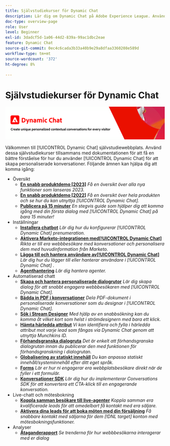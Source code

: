 ```yaml
---
title: Självstudiekurser för Dynamic Chat
description: Lär dig om Dynamic Chat på Adobe Experience League. Använd dessa självstudiekurser tillsammans med dokumentationen för att få en bättre förståelse för hur du använder Dynamic Chat för att skapa personanpassade konversationer.
doc-type: overview-page
role: User
level: Beginner
exl-id: 3dadcf5d-1a06-44d2-839a-99ac1dbc2eae
feature: Dynamic Chat
source-git-commit: 0ec4c6cada3b33a40b9e29a8dfaa3360208e589d
workflow-type: tm+mt
source-wordcount: '372'
ht-degree: 8%

---
```


# Självstudiekurser för Dynamic Chat

![](assets/dynamic-chat-header.png)

Välkommen till [!UICONTROL Dynamic Chat]  självstudiewebbplats. Använd dessa självstudiekurser tillsammans med dokumentationen för att få en bättre förståelse för hur du använder [!UICONTROL Dynamic Chat]  för att skapa personaliserade konversationer. Följande ämnen kan hjälpa dig att komma igång:

* Översikt
   * **[En snabb produktdemo [2023]](product-tour.md)**
     *Få en översikt över alla nya funktioner som lanseras 2023.*
   * **[En snabb produktdemo [2022]](product-tour.md)**
     *Få en översikt över hela produkten och se hur du kan utnyttja [!UICONTROL Dynamic Chat].*
   * **[Publicera på 15 minuter](go-live-in-15-minutes.md)**
     *En stegvis guide som hjälper dig att komma igång med din första dialog med [!UICONTROL Dynamic Chat]  på bara 15 minuter!*
* Inställningar
   * **[Installera chatbot](setup.md)**
     *Lär dig hur du konfigurerar [!UICONTROL Dynamic Chat]  prenumeration.*
   * **[Aktivera Marketo-integrationen med[!UICONTROL Dynamic Chat]](marketo-integration.md)**
     *Rikta er till era webbbesökare med konversationer och personalisera dem med huvudinformation från Marketo.*
   * **[Lägga till och hantera användare av[!UICONTROL Dynamic Chat]](user-management.md)**
     *Lär dig hur du lägger till eller hanterar användare i [!UICONTROL Dynamic Chat] .*
   * **[Agenthantering](agent-management.md)**
     *Lär dig hantera agenter.*
* Automatiserad chatt
   * **[Skapa och hantera personaliserade dialogrutor](dialogue-management.md)**
     *Lär dig skapa dialog för att snabbt engagera webbbesökaren med [!UICONTROL Dynamic Chat].*
   * **[Bädda in PDF i konversationer](document-cloud-integration.md)**
     *Dela PDF-dokument i personaliserade konversationer som du designar i [!UICONTROL Dynamic Chat].*
   * **[Sök i Stream Designer](search-in-stream-designer.md)**
     *Med hjälp av en snabbsökning kan du komma åt vilket kort som helst i strömdesignern med bara ett klick.*
   * **[Hämta härledda attribut](capture-inferred-attributes.md)**
     *Vi kan identifiera och fylla i härledda attribut mot varje lead som fångas via Dynamic Chat genom att utnyttja Munchkins ID.*
   * **[Förhandsgranska dialogruta](dialogue-preview.md)**
     *Det är enkelt att förhandsgranska dialogrutan innan du publicerar den med funktionen för förhandsgranskning i dialogrutan.*
   * **[Globalisering av statiskt innehåll](globalization-of-static-content.md)**
     *Du kan anpassa statiskt innehåll/systeminnehåll efter ditt eget språk.*
   * **[Forms](conversational-forms.md)**
     *Lär er hur ni engagerar era webbplatsbesökare direkt när de fyller i ett formulär.*
   * **[Konversationer SDK](conversations-sdk.md)**
     *Lär dig hur du implementerar Conversations SDK för att konvertera ett CTA-klick till en engagerande konversation.*
* Live-chatt och mötesbokning
   * **[Koppla samman besökare till live-agenter](connect-visitors-to-live-agents.md)**
     *Koppla samman era kvalificerade leads för att omedelbart få kontakt med era säljare.*
   * **[Aktivera dina leads för att boka möten med din försäljning](meeting-booking.md)**
     *Få snabbare kontakt med säljarna för dem [!DNL target] konton med mötesbokningsfunktioner.*
* Analyser
   * **[Åtaganderapport](engagement-report.md)**
     *Se trenderna för hur webbbesökarna interagerar med er dialog*


